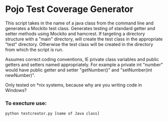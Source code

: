 
Pojo Test Coverage Generator
==============================

This script takes in the name of a java class from the command line and generates
a Mockito test class. Generates testing of standard getter and setter methods using Mockito and hamcrest. If targeting a directory structure with a "main" directory, will create the test class in the appropriate "test" directory. Otherwise the test class will be created in the directory from which the script is run. 

Assumes correct coding conventions, IE private class variables and public
getters and setters named appropriately. For example a private int "number" would
have public getter and setter "getNumber()" and "setNumber(int newNumber)".

Only tested on *nix systems, because why are you writing code in Windows?

### To execture use:

    python testcreator.py [name of Java class]
